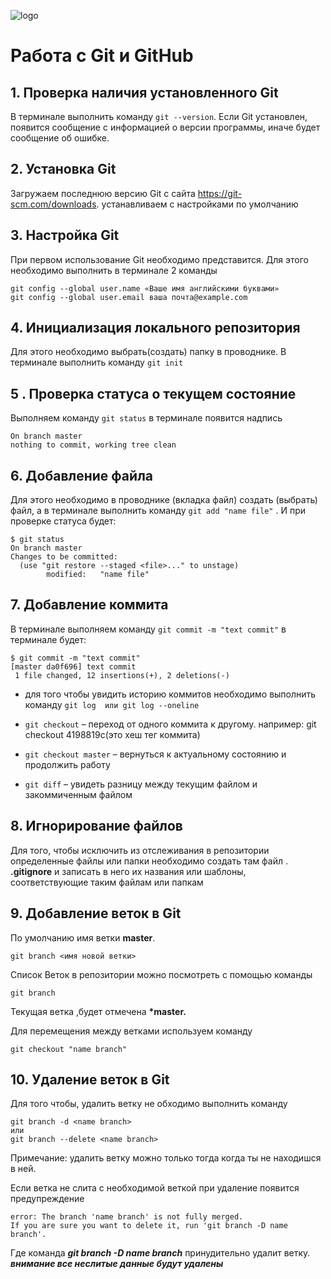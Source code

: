 ![logo](Git-Logo-1788C.png)
# Работа c Git и GitHub

## 1. Проверка наличия установленного Git
В терминале выполнить команду  `git --version`. Если Git установлен, появится сообщение  с информацией о версии программы, иначе будет сообщение об ошибке.

## 2. Установка Git
Загружаем последнюю версию Git c  сайта https://git-scm.com/downloads. устанавливаем с настройками по умолчанию

## 3. Настройка Git
При первом использование Git необходимо представится. Для этого необходимо выполнить в терминале 2 команды

```
git config --global user.name «Ваше имя английскими буквами»
git config --global user.email ваша почта@example.com
```

## 4. Инициализация локального репозитория
Для этого необходимо выбрать(создать) папку в проводнике. В терминале выполнить команду `git init`
## 5 . Проверка статуса о текущем состояние
Выполняем команду `git status` в терминале появится надпись 
```$ git status
On branch master
nothing to commit, working tree clean
```
## 6. Добавление файла
Для этого необходимо в проводнике (вкладка файл) создать (выбрать) файл, а в терминале выполнить команду `git add "name file"` . И при проверке статуса будет:
```
$ git status
On branch master
Changes to be committed:
  (use "git restore --staged <file>..." to unstage)
        modified:   "name file"
```
## 7. Добавление коммита
В терминале выполняем команду `git commit -m "text commit"` в терминале будет:
```
$ git commit -m "text commit"
[master da0f696] text commit
 1 file changed, 12 insertions(+), 2 deletions(-)
 ```
 * для того чтобы увидить историю коммитов необходимо выполнить команду `git log  или git log --oneline`
 * `git checkout` – переход от одного коммита к другому. например: git checkout 4198819c(это хеш тег коммита)

 * `git checkout master` – вернуться к актуальному состоянию и продолжить работу
* `git diff` – увидеть разницу между текущим файлом и закоммиченным файлом


## 8. Игнорирование файлов
Для того, чтобы исключить из отслеживания в репозитории определенные файлы или папки необходимо создать там файл . **.gitignore** и записать в него их названия или шаблоны, соответствующие таким файлам или папкам

## 9. Добавление веток в Git
По умолчанию имя  ветки **master**.
```
git branch <имя новой ветки>
```

Список Веток в репозитории можно посмотреть с помощью команды


```
git branch 

```

Текущая ветка ,будет отмечена **\*master.**

Для перемещения между ветками используем команду 
```
git checkout "name branch"
```
## 10. Удаление веток в Git
Для того чтобы, удалить ветку не обходимо выполнить команду
```
git branch -d <name branch>
или
git branch --delete <name branch>
```
Примечание: удалить ветку можно только тогда когда ты не находишся в ней.

Если ветка не слита с необходимой веткой при удаление появится предупреждение 
```$ git branch -d name branch
error: The branch 'name branch' is not fully merged.
If you are sure you want to delete it, run 'git branch -D name branch'.
```
Где команда ***git branch -D name branch*** принудительно удалит ветку. ***внимание все неслитые данные будут удалены*** 